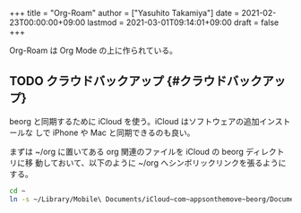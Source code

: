 +++
title = "Org-Roam"
author = ["Yasuhito Takamiya"]
date = 2021-02-23T00:00:00+09:00
lastmod = 2021-03-01T09:14:01+09:00
draft = false
+++

Org-Roam は Org Mode の上に作られている。


## <span class="org-todo todo TODO">TODO</span> クラウドバックアップ {#クラウドバックアップ}

beorg と同期するために iCloud を使う。iCloud はソフトウェアの追加インストールな
しで iPhone や Mac と同期できるのも良い。

まずは ~/org に置いてある org 関連のファイルを iCloud の beorg ディレクトリに移
動しておいて、以下のように ~/org へシンボリックリンクを張るようにする。

```sh
cd ~
ln -s ~/Library/Mobile\ Documents/iCloud~com~appsonthemove~beorg/Documents/org org
```
